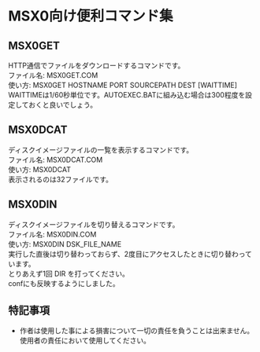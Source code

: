 # MSX0向け便利コマンド集
## MSX0GET
HTTP通信でファイルをダウンロードするコマンドです。<br>
ファイル名: MSX0GET.COM<br>
使い方: MSX0GET HOSTNAME PORT SOURCEPATH DEST [WAITTIME]<br>
WAITTIMEは1/60秒単位です。AUTOEXEC.BATに組み込む場合は300程度を設定しておくと良いでしょう。<br>
## MSX0DCAT
ディスクイメージファイルの一覧を表示するコマンドです。<br>
ファイル名: MSX0DCAT.COM<br>
使い方: MSX0DCAT<br>
表示されるのは32ファイルです。<br>
## MSX0DIN
ディスクイメージファイルを切り替えるコマンドです。<br>
ファイル名: MSX0DIN.COM<br>
使い方: MSX0DIN DSK_FILE_NAME<br>
実行した直後は切り替わっておらず、2度目にアクセスしたときに切り替わっています。<br>
とりあえず1回 DIR を打ってください。<br>
confにも反映するようにしました。<br>
## 特記事項
- 作者は使用した事による損害について一切の責任を負うことは出来ません。使用者の責任において使用してください。
